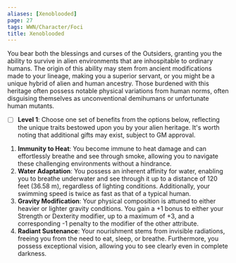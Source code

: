 ```yaml
---
aliases: [Xenoblooded]
page: 27
tags: WWN/Character/Foci
title: Xenoblooded
---
```


You bear both the blessings and curses of the Outsiders, granting you the ability to survive in alien environments that are inhospitable to ordinary humans. The origin of this ability may stem from ancient modifications made to your lineage, making you a superior servant, or you might be a unique hybrid of alien and human ancestry. Those burdened with this heritage often possess notable physical variations from human norms, often disguising themselves as unconventional demihumans or unfortunate human mutants.

- [ ] **Level 1**: Choose one set of benefits from the options below, reflecting the unique traits bestowed upon you by your alien heritage. It's worth noting that additional gifts may exist, subject to GM approval.

1. **Immunity to Heat**: You become immune to heat damage and can effortlessly breathe and see through smoke, allowing you to navigate these challenging environments without a hindrance.
2. **Water Adaptation**: You possess an inherent affinity for water, enabling you to breathe underwater and see through it up to a distance of 120 feet (36.58 m), regardless of lighting conditions. Additionally, your swimming speed is twice as fast as that of a typical human.
3. **Gravity Modification**: Your physical composition is attuned to either heavier or lighter gravity conditions. You gain a +1 bonus to either your Strength or Dexterity modifier, up to a maximum of +3, and a corresponding -1 penalty to the modifier of the other attribute.
4. **Radiant Sustenance**: Your nourishment stems from invisible radiations, freeing you from the need to eat, sleep, or breathe. Furthermore, you possess exceptional vision, allowing you to see clearly even in complete darkness.

